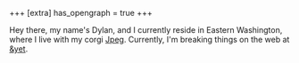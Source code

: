 +++
[extra]
has_opengraph = true
+++

Hey there, my name's Dylan, and I currently reside in Eastern Washington, where I live with my corgi [Jpeg](https://twitter.com/jpegthecorgi). Currently, I'm breaking things on the web at [&yet](https://andyet.com).
